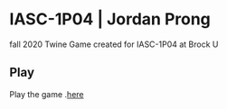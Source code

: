 # IASC-1P04 | Jordan Prong
fall 2020
Twine Game created for IASC-1P04 at Brock U

## Play
Play the game .[here](Final_Build/DrySands-10-31-2020-V1.0.html)


